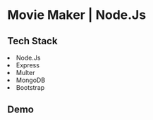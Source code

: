 # Movie Maker | Node.Js

## Tech Stack
<li>Node.Js</li>
<li>Express</li>
<li>Multer</li>
<li>MongoDB</li>
<li>Bootstrap</li>

## Demo
